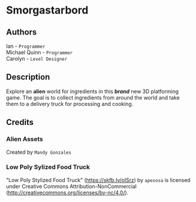# Smorgastarbord

## Authors
Ian - `Programmer` <br />
Michael Quinn - `Programmer` <br />
Carolyn - `Level Designer`

## Description
Explore an **alien** world for ingredients in this ***brand*** new 3D platforming game. The goal is to collect ingredients from around the world and take them to a delivery truck for processing and cooking.

## Credits
### Alien Assets
Created by `Mandy Gonzales`

### Low Poly Sylized Food Truck
"Low Poly Stylized Food Truck" (https://skfb.ly/oISrz) by `apesosa` is licensed under Creative Commons Attribution-NonCommercial (http://creativecommons.org/licenses/by-nc/4.0/).